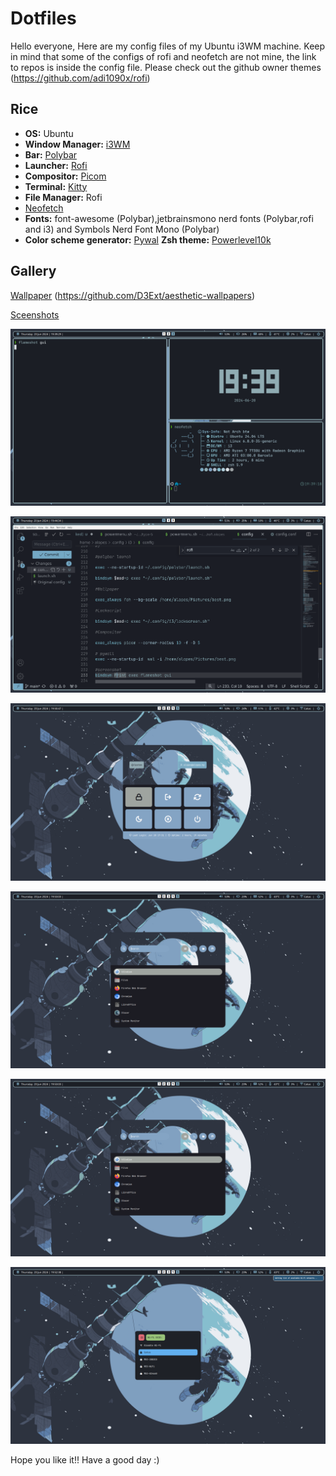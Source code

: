 # Dotfiles
Hello everyone,
 Here are my config files of my Ubuntu i3WM machine.
 Keep in mind that some of the configs of rofi and neofetch are not mine,
the link to repos is inside the config file. Please check out the github owner themes (https://github.com/adi1090x/rofi) 
   
   
   ## Rice
   
  - **OS:** Ubuntu
  - **Window Manager:** [i3WM](./I3WM)
  - **Bar:** [Polybar](./Polybar)
  - **Launcher:** [Rofi](./Rofi)
  - **Compositor:** [Picom](https://github.com/yshui/picom)
  - **Terminal:** [Kitty](./Kitty)
  - **File Manager:** Rofi
  - [Neofetch](./Neofetch)
  - **Fonts:** font-awesome (Polybar),jetbrainsmono nerd fonts (Polybar,rofi and i3) and Symbols Nerd Font Mono (Polybar)
  - **Color scheme generator:** [Pywal](https://github.com/dylanaraps/pywal)
    **Zsh theme:** [Powerlevel10k](https://github.com/romkatv/powerlevel10k)
  
  ## Gallery
  
  [Wallpaper](./Wallpaper/best.png) (https://github.com/D3Ext/aesthetic-wallpapers)
  
[Sceenshots](./Screenshots)
 
![a](./Screenshots/a.jpg)


![b](./Screenshots/b.jpg)


![c](./Screenshots/c.jpg)


![d](./Screenshots/e.jpg)


![e](./Screenshots/e.jpg)


![f](./Screenshots/f.jpg)



Hope you like it!!
 Have a good day :)

